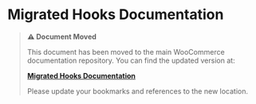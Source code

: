 # Migrated Hooks Documentation

> **⚠️ Document Moved**
> 
> This document has been moved to the main WooCommerce documentation repository. You can find the updated version at:
> 
> **[Migrated Hooks Documentation](https://github.com/woocommerce/woocommerce/tree/trunk/docs/block-development/reference/hooks/migrated-hooks.md)**
> 
> Please update your bookmarks and references to the new location.
